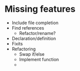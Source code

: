 # Missing features
- Include file completion
- Find references
    - Refactor/rename?
- Declaration/definition
- Fixits
- Refactoring
    - Swap if/else
    - Implement function
    -